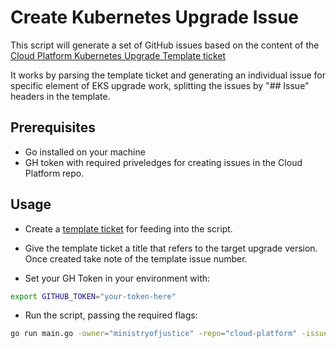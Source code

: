 # Create Kubernetes Upgrade Issue

This script will generate a set of GitHub issues based on the content of the [Cloud Platform Kubernetes Upgrade Template ticket](https://raw.githubusercontent.com/ministryofjustice/cloud-platform/refs/heads/main/.github/ISSUE_TEMPLATE/cloud-platform-k8s-upgrade-template.md)

It works by parsing the template ticket and generating an individual issue for specific element of EKS upgrade work, splitting the issues by "## Issue" headers in the template.

## Prerequisites

- Go installed on your machine
- GH token with required priveledges for creating issues in the Cloud Platform repo.

## Usage

- Create a [template ticket](https://github.com/ministryofjustice/cloud-platform/issues/new?template=cloud-platform-k8s-upgrade-template.md) for feeding into the script.

- Give the template ticket a title that refers to the target upgrade version. Once created take note of the template issue number.

- Set your GH Token in your environment with:

```sh
export GITHUB_TOKEN="your-token-here"
```

- Run the script, passing the required flags:

```sh
go run main.go -owner="ministryofjustice" -repo="cloud-platform" -issue=template issue number from above -upgrade-version="target-k8s-version"
```
